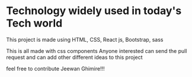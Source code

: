

# Technology widely used in today's Tech world
This project is made using HTML, CSS, React js, Bootstrap, sass

This is all made with css components
Anyone interested can send the pull request and can add other different ideas to this project

feel free to contribute
Jeewan Ghimire!!!